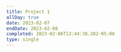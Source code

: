 ```yaml
---
title: Project 1
allDay: true
date: 2023-02-07
endDate: 2023-02-08
completed: 2023-02-06T13:44:38.282-05:00
type: single
---
```

